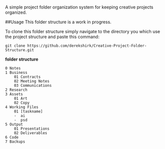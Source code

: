 A simple project folder organization system for keeping creative projects organized.

##Usage
This folder structure is a work in progress. 

To clone this folder structure simply navigate to the directory you which use the project structure and paste this command:

    git clone https://github.com/derekshirk/Creative-Project-Folder-Structure.git

**folder structure**

    0 Notes
    1 Business
        01 Contracts
        02 Meeting Notes
        03 Communications
    2 Research
    3 Assets
        01 Art
        02 Copy
    4 Working Files
        01 [taskname]
        -  ai
        -  psd
    5 Output
        01 Presentations
        02 Deliverables
    6 Code
    7 Backups

